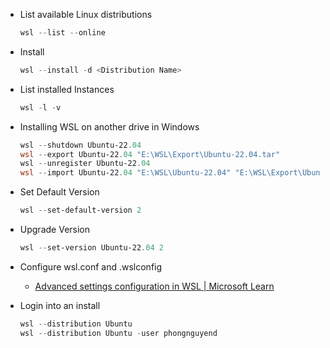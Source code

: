 - List available Linux distributions
  ```ps1
  wsl --list --online
  ```
- Install
  ```ps1
  wsl --install -d <Distribution Name>
  ```
- List installed Instances
  ```ps1
  wsl -l -v
  ```
- Installing WSL on another drive in Windows
  ```ps1
  wsl --shutdown Ubuntu-22.04
  wsl --export Ubuntu-22.04 "E:\WSL\Export\Ubuntu-22.04.tar"
  wsl --unregister Ubuntu-22.04
  wsl --import Ubuntu-22.04 "E:\WSL\Ubuntu-22.04" "E:\WSL\Export\Ubuntu-22.04.tar"
  ```
 
 - Set Default Version
   ```ps1
   wsl --set-default-version 2
   ```
 - Upgrade Version
   ```ps1
   wsl --set-version Ubuntu-22.04 2
   ```
- Configure wsl.conf and .wslconfig
  + [Advanced settings configuration in WSL | Microsoft Learn](https://learn.microsoft.com/en-us/windows/wsl/wsl-config)

- Login into an install
  ```ps1
  wsl --distribution Ubuntu
  wsl --distribution Ubuntu -user phongnguyend
  ```
